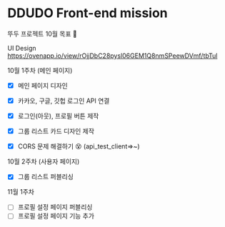 # DDUDO Front-end mission

뚜두 프로젝트 10월 목표 📝

UI Design https://ovenapp.io/view/rOjjDbC28pysl06GEM1Q8nmSPeewDVmf/tbTul

 10월 1주차 (메인 페이지)

- [x]  메인 페이지 디자인 
- [x]  카카오, 구글, 깃헙 로그인 API 연결
- [x]  로그인(아웃), 프로필 버튼 제작
- [x]  그룹 리스트 카드 디자인 제작
- [x]  CORS 문제 해결하기 😵 (api_test_client=>~)
    
    
10월 2주차 (사용자 페이지)
- [x]  그룹 리스트 퍼블리싱


11월 1주차
- [ ]  프로필 설정 페이지 퍼블리싱
- [ ]  프로필 설정 페이지 기능 추가
